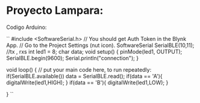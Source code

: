 # Proyecto Lampara:

Codigo Arduino:

``
#include <SoftwareSerial.h>
// You should get Auth Token in the Blynk App.
// Go to the Project Settings (nut icon).
SoftwareSerial SerialBLE(10,11); //tx , rxs
int led1 = 8;
char data;
void setup()
{
  pinMode(led1, OUTPUT);
  SerialBLE.begin(9600);
  Serial.println("connection");
}

void loop() {
  // put your main code here, to run repeatedly:
  if(SerialBLE.available())
    data = SerialBLE.read();
   if(data == 'A'){
      digitalWrite(led1,HIGH);
    }
    if(data == 'B'){
      digitalWrite(led1,LOW);
    }
  
 
}
``
